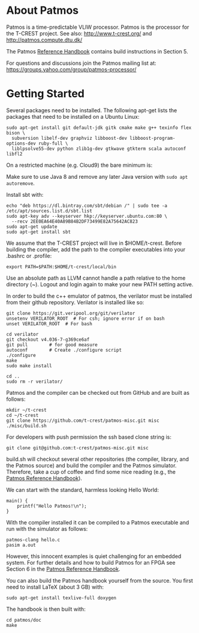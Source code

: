 About Patmos
============

Patmos is a time-predictable VLIW processor.
Patmos is the processor for the T-CREST project.
See also: http://www.t-crest.org/ and http://patmos.compute.dtu.dk/

The Patmos [Reference Handbook](http://patmos.compute.dtu.dk/patmos_handbook.pdf)
contains build instructions in Section 5.

For questions and discussions join the Patmos mailing list at:
https://groups.yahoo.com/group/patmos-processor/

Getting Started
===============

Several packages need to be installed.
The following apt-get lists the packages that need to be
installed on a Ubuntu Linux:

    sudo apt-get install git default-jdk gitk cmake make g++ texinfo flex bison \
      subversion libelf-dev graphviz libboost-dev libboost-program-options-dev ruby-full \
      liblpsolve55-dev python zlib1g-dev gtkwave gtkterm scala autoconf libfl2

On a restricted machine (e.g. Cloud9) the bare minimum is:


Make sure to use Java 8 and remove any later Java version with ```sudo apt autoremove```.


Install sbt with:

```
echo "deb https://dl.bintray.com/sbt/debian /" | sudo tee -a /etc/apt/sources.list.d/sbt.list
sudo apt-key adv --keyserver hkp://keyserver.ubuntu.com:80 \
  --recv 2EE0EA64E40A89B84B2DF73499E82A75642AC823
sudo apt-get update
sudo apt-get install sbt
```

We assume that the T-CREST project will live in $HOME/t-crest.
Before building the compiler, add the path
to the compiler executables into your .bashrc or .profile:

    export PATH=$PATH:$HOME/t-crest/local/bin

Use an absolute path as LLVM cannot handle a path relative to the
home directory (~). Logout and login again to make your new PATH setting active.

In order to build the c++ emulator of patmos, the verilator must be installed from their github repository. Verilator is installed like so:

    git clone https://git.veripool.org/git/verilator
    unsetenv VERILATOR_ROOT  # For csh; ignore error if on bash
    unset VERILATOR_ROOT  # For bash
    
    cd verilator
    git checkout v4.036-7-g369ce6af
    git pull        # for good measure
    autoconf        # Create ./configure script
    ./configure
    make
    sudo make install

    cd ..
    sudo rm -r verilator/

Patmos and the compiler can be checked out from GitHub and are built as follows:

    mkdir ~/t-crest
    cd ~/t-crest
    git clone https://github.com/t-crest/patmos-misc.git misc
    ./misc/build.sh

For developers with push permission the ssh based clone string is:

    git clone git@github.com:t-crest/patmos-misc.git misc

build.sh will checkout several other repositories (the compiler, library,
and the Patmos source) and
build the compiler and the Patmos simulator.
Therefore, take a cup of coffee and find some nice reading
(e.g., the [Patmos Reference Handbook](http://patmos.compute.dtu.dk/patmos_handbook.pdf)).


We can start with the standard, harmless looking Hello
World:

    main() {
        printf("Hello Patmos!\n");
    }

With the compiler installed it can be compiled to a Patmos executable
and run with the simulator as follows:

    patmos-clang hello.c
    pasim a.out

However, this innocent examples is quiet challenging for an embedded system.
For further details and how to build Patmos for an FPGA see Section 6 in the
[Patmos Reference Handbook](http://patmos.compute.dtu.dk/patmos_handbook.pdf).

You can also build the Patmos handbook yourself from the source.
You first need to install LaTeX (about 3 GB) with:

    sudo apt-get install texlive-full doxygen

The handbook is then built with:

    cd patmos/doc
    make


